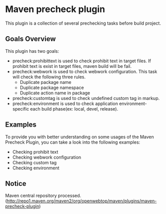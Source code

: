 # Maven precheck plugin

This plugin is a collection of several prechecking tasks before build project.

## Goals Overview

This plugin has two goals:
- precheck:prohibittext is used to check prohibit text in target files. If prohibit text is exist in target files, maven build will be fail.
- precheck:webwork is used to check webwork configuration. This task will check the following three rules.
  - Duplicate package name
  - Duplicate package namespace
  - Duplicate action name in package
- precheck:customtag is used to check undefined custom tag in markup.
- precheck:environment is used to check application environment-specific each build phase(ex: local, devel, release).

## Examples

To provide you with better understanding on some usages of the Maven Precheck Plugin, you can take a look into the following examples:

- Checking prohibit text
- Checking webwork configuration
- Checking custom tag
- Checking environment

## Notice

Maven central repository processed. (http://repo1.maven.org/maven2/org/openwebtop/maven/plugins/maven-precheck-plugin)
